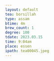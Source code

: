 ```yaml
---
layout: default
tea: borsillah
type: assam
btime: 4m
brew_count: 1
degree: 100
tdate: 2023.03.15
time: 9:04am
place: essen
ipath: tea00045.jpeg
---
```

